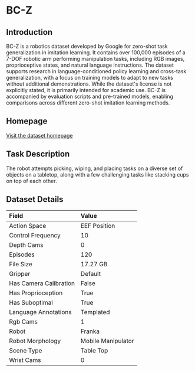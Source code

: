 # BC-Z


## Introduction

BC-Z is a robotics dataset developed by Google for zero-shot task generalization in imitation learning. It contains over 100,000 episodes of a 7-DOF robotic arm performing manipulation tasks, including RGB images, proprioceptive states, and natural language instructions. The dataset supports research in language-conditioned policy learning and cross-task generalization, with a focus on training models to adapt to new tasks without additional demonstrations. While the dataset's license is not explicitly stated, it is primarily intended for academic use. BC-Z is accompanied by evaluation scripts and pre-trained models, enabling comparisons across different zero-shot imitation learning methods.


## Homepage

[Visit the dataset homepage](https://www.kaggle.com/datasets/google/bc-z-robot/discussion/309201)


## Task Description

The robot attempts picking, wiping, and placing tasks on a diverse set of objects on a tabletop, along with a few challenging tasks like stacking cups on top of each other.


## Dataset Details

| Field                            | Value                    |
|:---------------------------------|:-------------------------|
| Action Space                     | EEF Position           |
| Control Frequency                     | 10           |
| Depth Cams                     | 0           |
| Episodes                     | 120           |
| File Size                     |  17.27 GB           |
| Gripper                     | Default           |
| Has Camera Calibration                     | False           |
| Has Proprioception                     | True           |
| Has Suboptimal                     | True           |
| Language Annotations                     | Templated           |
| Rgb Cams                     | 1           |
| Robot                     | Franka           |
| Robot Morphology                     | Mobile Manipulator           |
| Scene Type                     | Table Top           |
| Wrist Cams                     | 0           |


